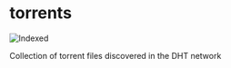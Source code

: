 torrents 
========
![Indexed](https://img.shields.io/badge/indexed-168800-blue)

Collection of torrent files discovered in the DHT network
